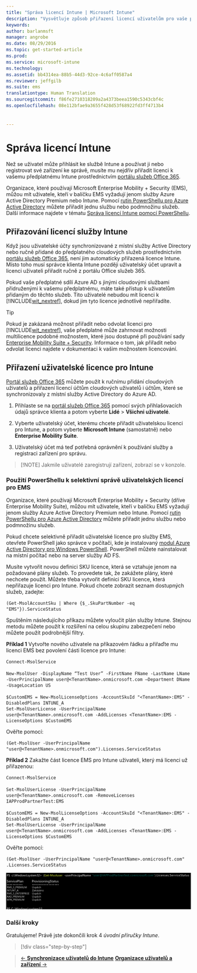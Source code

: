 ```yaml
---
title: "Správa licencí Intune | Microsoft Intune"
description: "Vysvětluje způsob přiřazení licencí uživatelům pro vaše předplatné Intune."
keywords: 
author: barlanmsft
manager: angrobe
ms.date: 08/29/2016
ms.topic: get-started-article
ms.prod: 
ms.service: microsoft-intune
ms.technology: 
ms.assetid: bb4314ea-88b5-44d3-92ce-4c6aff0587a4
ms.reviewer: jeffgilb
ms.suite: ems
translationtype: Human Translation
ms.sourcegitcommit: f86fe2710318209a2a4373beea1590c5343cbf4c
ms.openlocfilehash: 08e112bfae9a3655f428d53f68922fd3ff4713b4


---
```


# Správa licencí Intune
Než se uživatel může přihlásit ke službě Intune a používat ji nebo registrovat své zařízení ke správě, musíte mu nejdřív přiřadit licenci k vašemu předplatnému Intune prostřednictvím [portálu služeb Office 365](http://go.microsoft.com/fwlink/p/?LinkId=698854).

Organizace, které používají Microsoft Enterprise Mobility + Security (EMS), můžou mít uživatele, kteří v balíčku EMS vyžadují jenom služby Azure Active Directory Premium nebo Intune. Pomocí [rutin PowerShellu pro Azure Active Directory](https://msdn.microsoft.com/library/jj151815.aspx) můžete přiřadit jednu službu nebo podmnožinu služeb. Další informace najdete v tématu [Správa licencí Intune pomocí PowerShellu](start-with-a-paid-subscription-to-microsoft-intune-step-4-posh.md).

## Přiřazování licencí služby Intune
Když jsou uživatelské účty synchronizované z místní služby Active Directory nebo ručně přidané do předplatného cloudových služeb prostřednictvím [portálu služeb Office 365](http://go.microsoft.com/fwlink/p/?LinkId=698854), není jim automaticky přiřazená licence Intune. Místo toho musí správce klienta Intune později uživatelský účet upravit a licenci uživateli přiřadit ručně z portálu Office služeb 365.

Pokud vaše předplatné sdílí Azure AD s jinými cloudovými službami přidruženými k vašemu předplatnému, máte také přístup k uživatelům přidaným do těchto služeb. Tito uživatelé nebudou mít licenci k [!INCLUDE[wit_nextref](../includes/wit_nextref_md.md)], dokud jim tyto licence jednotlivě nepřiřadíte.

> [!TIP]
> Pokud je zakázaná možnost přiřadit nebo odvolat licenci pro [!INCLUDE[wit_nextref](../includes/wit_nextref_md.md)], vaše předplatné může zahrnovat možnosti multilicence podobné možnostem, které jsou dostupné při používání sady [Enterprise Mobility Suite + Security](https://www.microsoft.com/en-us/server-cloud/enterprise-mobility/overview.aspx). Informace o tom, jak přiřadit nebo odvolat licenci najdete v dokumentaci k vašim možnostem licencování.

## Přiřazení uživatelské licence pro Intune

[Portál služeb Office 365](http://go.microsoft.com/fwlink/p/?LinkId=698854) můžete použít k ručnímu přidání cloudových uživatelů a přiřazení licencí účtům cloudových uživatelů i účtům, které se synchronizovaly z místní služby Active Directory do Azure AD.

1.  Přihlaste se na [portál služeb Office 365](http://go.microsoft.com/fwlink/p/?LinkId=698854) pomocí svých přihlašovacích údajů správce klienta a potom vyberte **Lidé** > **Všichni uživatelé**.

2.  Vyberte uživatelský účet, kterému chcete přiřadit uživatelskou licenci pro Intune, a potom vyberte **Microsoft Intune** (samostatně) nebo **Enterprise Mobility Suite**.

3.  Uživatelský účet má teď potřebná oprávnění k používání služby a registraci zařízení pro správu.

> [!NOTE] Jakmile uživatelé zaregistrují zařízení, zobrazí se v konzole. 

### Použití PowerShellu k selektivní správě uživatelských licencí pro EMS
Organizace, které používají Microsoft Enterprise Mobility + Security (dříve Enterprise Mobility Suite), můžou mít uživatele, kteří v balíčku EMS vyžadují jenom služby Azure Active Directory Premium nebo Intune. Pomocí [rutin PowerShellu pro Azure Active Directory](https://msdn.microsoft.com/library/jj151815.aspx) můžete přiřadit jednu službu nebo podmnožinu služeb.

Pokud chcete selektivně přiřadit uživatelské licence pro služby EMS, otevřete PowerShell jako správce v počítači, kde je instalovaný [modul Azure Active Directory pro Windows PowerShell](https://msdn.microsoft.com/library/jj151815.aspx#bkmk_installmodule). PowerShell můžete nainstalovat na místní počítač nebo na server služby AD FS.

Musíte vytvořit novou definici SKU licence, která se vztahuje jenom na požadované plány služeb. To provedete tak, že zakážete plány, které nechcete použít. Můžete třeba vytvořit definici SKU licence, která nepřiřazuje licenci pro Intune. Pokud chcete zobrazit seznam dostupných služeb, zadejte:

    (Get-MsolAccountSku | Where {$_.SkuPartNumber -eq "EMS"}).ServiceStatus

Spuštěním následujícího příkazu můžete vyloučit plán služby Intune. Stejnou metodu můžete použít k rozšíření na celou skupinu zabezpečení nebo můžete použít podrobnější filtry.

**Příklad 1** Vytvořte nového uživatele na příkazovém řádku a přiřaďte mu licenci EMS bez povolení části licence pro Intune:

    Connect-MsolService

    New-MsolUser -DisplayName “Test User” -FirstName FName -LastName LName -UserPrincipalName user@<TenantName>.onmicrosoft.com –Department DName -UsageLocation US

    $CustomEMS = New-MsolLicenseOptions -AccountSkuId "<TenantName>:EMS" -DisabledPlans INTUNE_A
    Set-MsolUserLicense -UserPrincipalName user@<TenantName>.onmicrosoft.com -AddLicenses <TenantName>:EMS -LicenseOptions $CustomEMS


Ověřte pomocí:

    (Get-MsolUser -UserPrincipalName "user@<TenantName>.onmicrosoft.com").Licenses.ServiceStatus

**Příklad 2** Zakažte část licence EMS pro Intune uživateli, který má licenci už přiřazenou:

    Connect-MsolService

    Set-MsolUserLicense -UserPrincipalName user@<TenantName>.onmicrosoft.com -RemoveLicenses IAPProdPartnerTest:EMS

    $CustomEMS = New-MsolLicenseOptions -AccountSkuId "<TenantName>:EMS" -DisabledPlans INTUNE_A
    Set-MsolUserLicense -UserPrincipalName user@<TenantName>.onmicrosoft.com -AddLicenses <TenantName>:EMS -LicenseOptions $CustomEMS

Ověřte pomocí:

    (Get-MsolUser -UserPrincipalName "user@<TenantName>.onmicrosoft.com" .Licenses.ServiceStatus

![PoSH-AddLic-Verify](./media/posh-addlic-verify.png)

### Další kroky
Gratulujeme! Právě jste dokončili krok 4 *úvodní příručky Intune*.
>[!div class="step-by-step"]

>[&larr; **Synchronizace uživatelů do Intune**](.\start-with-a-paid-subscription-to-microsoft-intune-step-2.md)     [**Organizace uživatelů a zařízení** &rarr;](.\start-with-a-paid-subscription-to-microsoft-intune-step-5.md)  



<!--HONumber=Sep16_HO1-->



